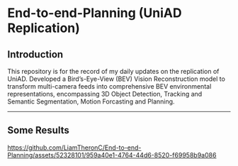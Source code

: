 # End-to-end-Planning (UniAD Replication)

## Introduction

This repository is for the record of my daily updates on the replication of UniAD. Developed a Bird’s-Eye-View (BEV) Vision Reconstruction model to transform multi-camera
feeds into comprehensive BEV environmental representations, encompassing 3D Object Detection, Tracking and Semantic Segmentation, Motion Forcasting and Planning.

---

## Some Results


https://github.com/LiamTheronC/End-to-end-Planning/assets/52328101/959a40e1-4764-44d6-8520-f69958b9a086





